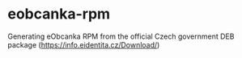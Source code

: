 # eobcanka-rpm
Generating eObcanka RPM from the official Czech government DEB package (https://info.eidentita.cz/Download/)
